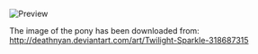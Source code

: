 ![Preview](https://raw.github.com/GNU-Pony/artwork/master/SYSLINUX/vesamenu/16:9/twilight+proud/preview.png)

The image of the pony has been downloaded from:
    http://deathnyan.deviantart.com/art/Twilight-Sparkle-318687315
